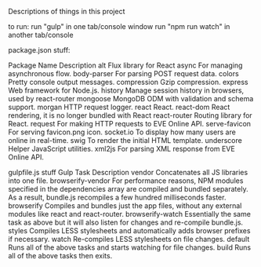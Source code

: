 Descriptions of things in this project

to run:
run "gulp" in one tab/console window
run "npm run watch" in another tab/console


package.json stuff:

Package Name 							Description
alt 									Flux library for React
async									For managing asynchronous flow.
body-parser								For parsing POST request data.
colors									Pretty console output messages.
compression								Gzip compression.
express									Web framework for Node.js.
history									Manage session history in browsers, used by react-router
mongoose								MongoDB ODM with validation and schema support.
morgan									HTTP request logger.
react									React.
react-dom								React rendering, it is no longer bundled with React
react-router							Routing library for React.
request									For making HTTP requests to EVE Online API.
serve-favicon	 						For serving favicon.png icon.
socket.io								To display how many users are online in real-time.
swig									To render the initial HTML template.
underscore								Helper JavaScript utilities.
xml2js									For parsing XML response from EVE Online API.



gulpfile.js stuff
Gulp Task								Description
vendor									Concatenates all JS libraries into one file.
browserify-vendor						For performance reasons, NPM modules specified in the dependencies array are compiled and bundled separately. As a result, bundle.js recompiles a few hundred milliseconds faster.
browserify								Compiles and bundles just the app files, without any external modules like react and react-router.
browserify-watch						Essentially the same task as above but it will also listen for changes and re-compile bundle.js.
styles									Compiles LESS stylesheets and automatically adds browser prefixes if necessary.
watch									Re-compiles LESS stylesheets on file changes.
default									Runs all of the above tasks and starts watching for file changes.
build									Runs all of the above tasks then exits.
